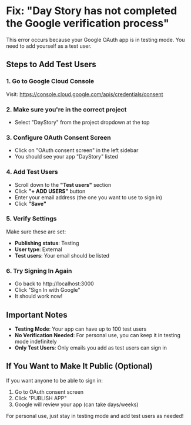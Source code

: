 # Fix: "Day Story has not completed the Google verification process"

This error occurs because your Google OAuth app is in testing mode. You need to add yourself as a test user.

## Steps to Add Test Users

### 1. Go to Google Cloud Console
Visit: https://console.cloud.google.com/apis/credentials/consent

### 2. Make sure you're in the correct project
- Select "DayStory" from the project dropdown at the top

### 3. Configure OAuth Consent Screen
- Click on "OAuth consent screen" in the left sidebar
- You should see your app "DayStory" listed

### 4. Add Test Users
- Scroll down to the **"Test users"** section
- Click **"+ ADD USERS"** button
- Enter your email address (the one you want to use to sign in)
- Click **"Save"**

### 5. Verify Settings
Make sure these are set:
- **Publishing status**: Testing
- **User type**: External
- **Test users**: Your email should be listed

### 6. Try Signing In Again
- Go back to http://localhost:3000
- Click "Sign In with Google"
- It should work now!

## Important Notes

- **Testing Mode**: Your app can have up to 100 test users
- **No Verification Needed**: For personal use, you can keep it in testing mode indefinitely
- **Only Test Users**: Only emails you add as test users can sign in

## If You Want to Make It Public (Optional)

If you want anyone to be able to sign in:
1. Go to OAuth consent screen
2. Click "PUBLISH APP"
3. Google will review your app (can take days/weeks)

For personal use, just stay in testing mode and add test users as needed!
